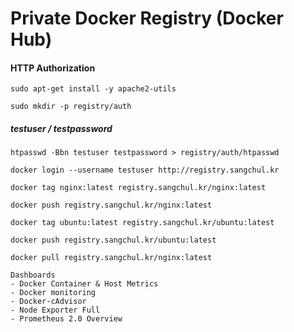 # Private Docker Registry (Docker Hub)

#### HTTP Authorization
```
sudo apt-get install -y apache2-utils
```
```
sudo mkdir -p registry/auth
```
##### testuser / testpassword
```
htpasswd -Bbn testuser testpassword > registry/auth/htpasswd
```

```
docker login --username testuser http://registry.sangchul.kr
```
```
docker tag nginx:latest registry.sangchul.kr/nginx:latest
```

```
docker push registry.sangchul.kr/nginx:latest
```
```
docker tag ubuntu:latest registry.sangchul.kr/ubuntu:latest
```
```
docker push registry.sangchul.kr/ubuntu:latest
```

```
docker pull registry.sangchul.kr/nginx:latest
```
```
Dashboards
- Docker Container & Host Metrics
- Docker monitoring
- Docker-cAdvisor
- Node Exporter Full
- Prometheus 2.0 Overview
```
